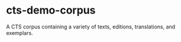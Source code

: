 # cts-demo-corpus
A CTS corpus containing a variety of texts, editions, translations, and exemplars.
